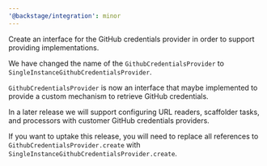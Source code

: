 ```yaml
---
'@backstage/integration': minor
---
```


Create an interface for the GitHub credentials provider in order to support providing implementations.

We have changed the name of the `GithubCredentialsProvider` to `SingleInstanceGithubCredentialsProvider`.

`GithubCredentialsProvider` is now an interface that maybe implemented to provide a custom mechanism to retrieve GitHub credentials.

In a later release we will support configuring URL readers, scaffolder tasks, and processors with customer GitHub credentials providers.

If you want to uptake this release, you will need to replace all references to `GithubCredentialsProvider.create` with `SingleInstanceGithubCredentialsProvider.create`.
